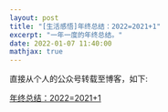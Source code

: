 ```yaml
---
layout: post
title: "[生活感悟]年终总结：2022=2021+1"
excerpt: "一年一度的年终总结。"
date: 2022-01-07 11:40:00
mathjax: true
---
```


直接从个人的公众号转载至博客，如下:

[年终总结：2022=2021+1](http://mp.weixin.qq.com/s?__biz=MzU2MTY2ODEzNA==&mid=2247484135&idx=1&sn=476a8f6a876d47561ce3fafe1468ef7a&chksm=fc740baecb0382b87a97bd2aa828448305805321fef983b69d1b6f7a2ad139da8503016aa1f5&mpshare=1&scene=23&srcid=1231Ztcy7xNCUTmI6GqiHFer&sharer_sharetime=1641534491215&sharer_shareid=0e8353dcb5f53b85da8e0afe73a0021b#rd)

